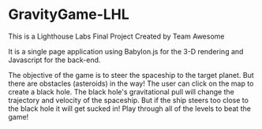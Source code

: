 # GravityGame-LHL

This is a Lighthouse Labs Final Project
Created by Team Awesome


It is a single page application using Babylon.js for the 3-D rendering and Javascript for the back-end.

The objective of the game is to steer the spaceship to the target planet. But there are obstacles (asteroids) in the way! The user can click on the map to create a black hole. The black hole's gravitational pull will change the trajectory and velocity of the spaceship. But if the ship steers too close to the black hole it will get sucked in!
Play through all of the levels to beat the game!

